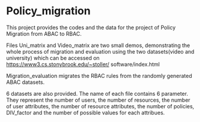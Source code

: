 # Policy_migration

This project provides the codes and the data for the project of Policy Migration from ABAC to RBAC.

Files Uni_matrix and Video_matrix are two small demos, demonstrating the whole process of migration and evaluation using the two datasets(video and university) which can be accessed on https://www3.cs.stonybrook.edu/~stoller/
software/index.html

Migration_evaluation migrates the RBAC rules from the randomly generated ABAC datasets.

6 datasets are also provided. The name of each file contains 6 parameter. They represent the number of users, the number of resources, the number of user attributes, the number of resource attributes, the number of policies, DIV_factor and the number of possible values for each attribues.

